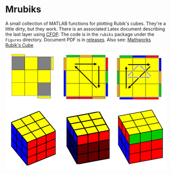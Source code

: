 # Mrubiks

A small collection of MATLAB functions for plotting Rubik's cubes. 
They're a little dirty, but they work. 
There is an associated Latex document describing the last layer using [CFOP](https://www.speedsolving.com/wiki/index.php/CFOP). 
The code is in the `rubiks` package under the `Figures` directory. 
Document PDF is in [releases](https://github.com/raacampbell/mrubicks/releases).
Also see: [Mathworks Rubik's Cube](http://www.mathworks.com/matlabcentral/fileexchange/41144-mathworks-rubik-version-2)
<img src="https://github.com/raacampbell/mrubicks/blob/master/Figures/mRubiksExamples.jpg" width="800px" />
